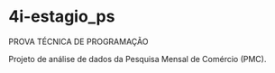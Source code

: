 # 4i-estagio_ps
PROVA TÉCNICA DE PROGRAMAÇÃO

Projeto de análise de dados da Pesquisa Mensal de Comércio (PMC).
